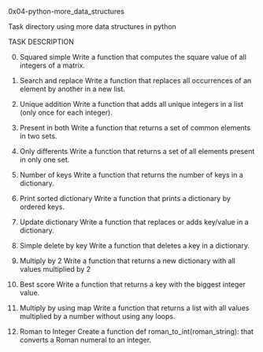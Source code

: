 0x04-python-more_data_structures

Task directory using more data structures in python



TASK	DESCRIPTION

0. Squared simple	Write a function that computes the square value of all integers of a matrix.

1. Search and replace	Write a function that replaces all occurrences of an element by another in a new list.

2. Unique addition	Write a function that adds all unique integers in a list (only once for each integer).

3. Present in both	Write a function that returns a set of common elements in two sets.

4. Only differents	Write a function that returns a set of all elements present in only one set.

5. Number of keys	Write a function that returns the number of keys in a dictionary.

6. Print sorted dictionary	Write a function that prints a dictionary by ordered keys.

7. Update dictionary	Write a function that replaces or adds key/value in a dictionary.

8. Simple delete by key	Write a function that deletes a key in a dictionary.

9. Multiply by 2	Write a function that returns a new dictionary with all values multiplied by 2

10. Best score	Write a function that returns a key with the biggest integer value.

11. Multiply by using map	Write a function that returns a list with all values multiplied by a number without using any loops.

12. Roman to Integer	Create a function def roman_to_int(roman_string): that converts a Roman numeral to an integer.
